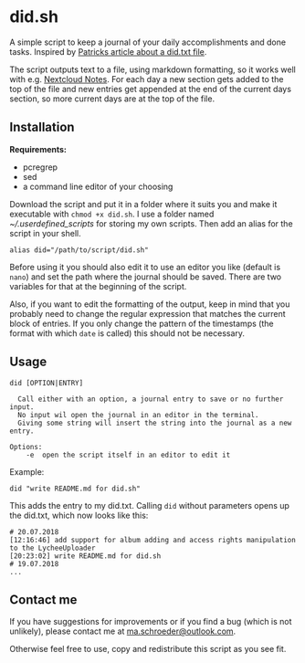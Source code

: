 # did.sh
 
A simple script to keep a journal of your daily accomplishments and done tasks.
Inspired by [Patricks article about a did.txt file](https://theptrk.com/2018/07/11/did-txt-file/).
 
The script outputs text to a file, using markdown formatting, so it works well with e.g.  [Nextcloud Notes](https://apps.nextcloud.com/apps/notes).
For each day a new section gets added to the top of the file and new entries get appended at the end of the current days section, so more current days are at the top of the file.
 
## Installation

**Requirements:**

* pcregrep
* sed
* a command line editor of your choosing

Download the script and put it in a folder where it suits you and make it executable with `chmod +x did.sh`. I use a folder named *~/.userdefined_scripts* for storing my own scripts.
Then add an alias for the script in your shell.

	alias did="/path/to/script/did.sh"

Before using it you should also edit it to use an editor you like (default is `nano`) and set the path where the journal should be saved.
There are two variables for that at the beginning of the script.

Also, if you want to edit the formatting of the output, keep in mind that you probably need to change the regular expression that matches the current block of entries.
If you only change the pattern of the timestamps (the format with which `date` is called) this should not be necessary.

## Usage
```
did [OPTION|ENTRY]
	
  Call either with an option, a journal entry to save or no further input.
  No input wil open the journal in an editor in the terminal.
  Giving some string will insert the string into the journal as a new entry.
	
Options:
	-e	open the script itself in an editor to edit it
```

Example:
```
did "write README.md for did.sh"
```
This adds the entry to my did.txt.
Calling `did` without parameters opens up the did.txt, which now looks like this:
```
# 20.07.2018
[12:16:46] add support for album adding and access rights manipulation to the LycheeUploader
[20:23:02] write README.md for did.sh
# 19.07.2018
...

```

## Contact me

If you have suggestions for improvements or if you find a bug (which is not unlikely), please contact me at ma.schroeder@outlook.com.

Otherwise feel free to use, copy and redistribute this script as you see fit.